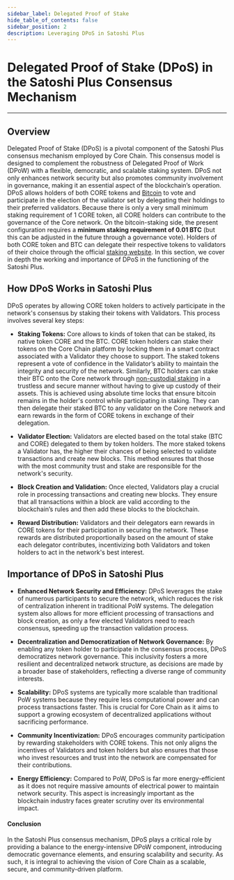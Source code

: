 ```yaml
---
sidebar_label: Delegated Proof of Stake
hide_table_of_contents: false
sidebar_position: 2
description: Leveraging DPoS in Satoshi Plus
---
```


# Delegated Proof of Stake (DPoS) in the Satoshi Plus Consensus Mechanism
---

## Overview
Delegated Proof of Stake (DPoS) is a pivotal component of the Satoshi Plus consensus mechanism employed by Core Chain. This consensus model is designed to complement the robustness of Delegated Proof of Work (DPoW) with a flexible, democratic, and scalable staking system. DPoS not only enhances network security but also promotes community involvement in governance, making it an essential aspect of the blockchain’s operation. 
DPoS allows holders of both CORE tokens and [Bitcoin](../../products/btc-staking/overview.md) to vote and participate in the election of the validator set by delegating their holdings to their preferred validators. Because there is only a very small minimum staking requirement of 1 CORE token, all CORE holders can contribute to the governance of the Core network. On the bitcoin-staking side, the present configuration requires a **minimum staking requirement of 0.01 BTC** (but this can be adjusted in the future through a governance vote). Holders of both CORE token and BTC can delegate their respective tokens to validators of their choice through the official [staking website](https://stake.coredao.org/). In this section, we cover in depth the working and importance of DPoS in the functioning of the Satoshi Plus.

## How DPoS Works in Satoshi Plus
DPoS operates by allowing CORE token holders to actively participate in the network's consensus by staking their tokens with Validators. This process involves several key steps:

* **Staking Tokens:** Core allows to kinds of token that can be staked, its native token CORE and the BTC. CORE token holders can stake their tokens on the Core Chain platform by locking them in a smart contract associated with a Validator they choose to support. The staked tokens represent a vote of confidence in the Validator’s ability to maintain the integrity and security of the network. Similarly, BTC holders can stake their BTC onto the Core network through [non-custodial staking](../../products/btc-staking/overview.md) in a trustless and secure manner without having to give up custody of their assets. This is achieved using absolute time locks that ensure bitcoin remains in the holder's control while participating in staking. They can then delegate their staked BTC to any validator on the Core network and earn rewards in the form of CORE tokens in exchange of their delegation.

* **Validator Election:** Validators are elected based on the total stake (BTC and CORE) delegated to them by token holders. The more staked tokens a Validator has, the higher their chances of being selected to validate transactions and create new blocks. This method ensures that those with the most community trust and stake are responsible for the network's security.

* **Block Creation and Validation:** Once elected, Validators play a crucial role in processing transactions and creating new blocks. They ensure that all transactions within a block are valid according to the blockchain’s rules and then add these blocks to the blockchain.

* **Reward Distribution:** Validators and their delegators earn rewards in CORE tokens for their participation in securing the network. These rewards are distributed proportionally based on the amount of stake each delegator contributes, incentivizing both Validators and token holders to act in the network's best interest.

## Importance of DPoS in Satoshi Plus
* **Enhanced Network Security and Efficiency:** DPoS leverages the stake of numerous participants to secure the network, which reduces the risk of centralization inherent in traditional PoW systems. The delegation system also allows for more efficient processing of transactions and block creation, as only a few elected Validators need to reach consensus, speeding up the transaction validation process.

* **Decentralization and Democratization of Network Governance:** By enabling any token holder to participate in the consensus process, DPoS democratizes network governance. This inclusivity fosters a more resilient and decentralized network structure, as decisions are made by a broader base of stakeholders, reflecting a diverse range of community interests.

* **Scalability:** DPoS systems are typically more scalable than traditional PoW systems because they require less computational power and can process transactions faster. This is crucial for Core Chain as it aims to support a growing ecosystem of decentralized applications without sacrificing performance.

* **Community Incentivization:** DPoS encourages community participation by rewarding stakeholders with CORE tokens. This not only aligns the incentives of Validators and token holders but also ensures that those who invest resources and trust into the network are compensated for their contributions.

* **Energy Efficiency:** Compared to PoW, DPoS is far more energy-efficient as it does not require massive amounts of electrical power to maintain network security. This aspect is increasingly important as the blockchain industry faces greater scrutiny over its environmental impact.

#### **Conclusion**
In the Satoshi Plus consensus mechanism, DPoS plays a critical role by providing a balance to the energy-intensive DPoW component, introducing democratic governance elements, and ensuring scalability and security. As such, it is integral to achieving the vision of Core Chain as a scalable, secure, and community-driven platform.